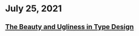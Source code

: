 # July 25, 2021

## [The Beauty and Ugliness in Type Design](https://web.archive.org/web/20171022004919/https://www.aiga.org/beauty-and-ugliness-type-design-karloff)
